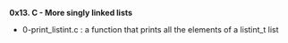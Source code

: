 **0x13. C - More singly linked lists**

* 0-print_listint.c : a function that prints all the elements of a listint_t list
